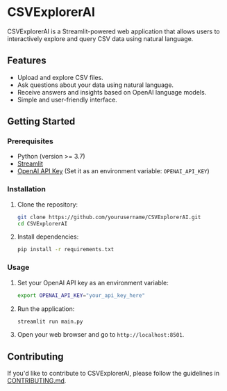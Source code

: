 # CSVExplorerAI

CSVExplorerAI is a Streamlit-powered web application that allows users to interactively explore and query CSV data using natural language.

## Features

- Upload and explore CSV files.
- Ask questions about your data using natural language.
- Receive answers and insights based on OpenAI language models.
- Simple and user-friendly interface.

## Getting Started

### Prerequisites

- Python (version >= 3.7)
- [Streamlit](https://streamlit.io/)
- [OpenAI API Key](https://beta.openai.com/signup/) (Set it as an environment variable: `OPENAI_API_KEY`)

### Installation

1. Clone the repository:

    ```bash
    git clone https://github.com/yourusername/CSVExplorerAI.git
    cd CSVExplorerAI
    ```

2. Install dependencies:

    ```bash
    pip install -r requirements.txt
    ```

### Usage

1. Set your OpenAI API key as an environment variable:

    ```bash
    export OPENAI_API_KEY="your_api_key_here"
    ```

2. Run the application:

    ```bash
    streamlit run main.py
    ```

3. Open your web browser and go to `http://localhost:8501`.

## Contributing

If you'd like to contribute to CSVExplorerAI, please follow the guidelines in [CONTRIBUTING.md](CONTRIBUTING.md).

